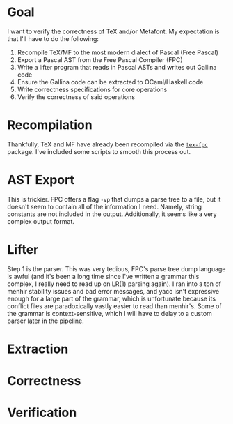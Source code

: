 # Goal

I want to verify the correctness of TeX and/or Metafont. My expectation is that
I'll have to do the following: 

1. Recompile TeX/MF to the most modern dialect of Pascal (Free Pascal)
2. Export a Pascal AST from the Free Pascal Compiler (FPC)
3. Write a lifter program that reads in Pascal ASTs and writes out Gallina code
4. Ensure the Gallina code can be extracted to OCaml/Haskell code
5. Write correctness specifications for core operations
6. Verify the correctness of said operations

# Recompilation

Thankfully, TeX and MF have already been recompiled via the [`tex-fpc`](https://ctan.org/pkg/tex-fpc?lang=en)
package. I've included some scripts to smooth this process out.

# AST Export

This is trickier. FPC offers a flag `-vp` that dumps a parse tree to a file,
but it doesn't seem to contain all of the information I need. Namely, string
constants are not included in the output. Additionally, it seems like a very
complex output format.

# Lifter

Step 1 is the parser. This was very tedious, FPC's parse tree dump language is
awful (and it's been a long time since I've written a grammar this complex, I
really need to read up on LR(1) parsing again). I ran into a ton of menhir 
stability issues and bad error messages, and yacc isn't expressive enough for
a large part of the grammar, which is unfortunate because its conflict files are
paradoxically vastly easier to read than menhir's. Some of the grammar is 
context-sensitive, which I will have to delay to a custom parser later in the 
pipeline.

# Extraction

# Correctness

# Verification
